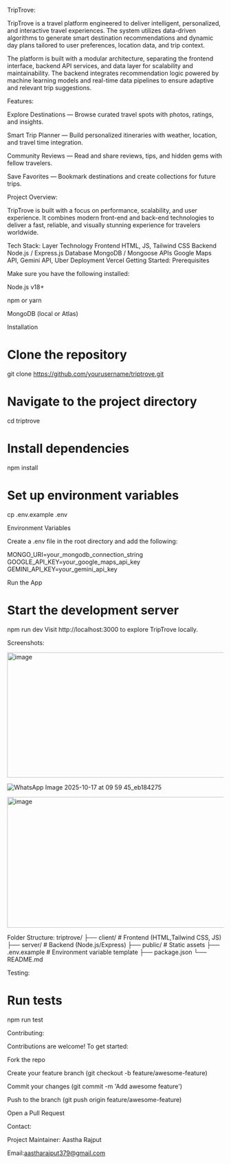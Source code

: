 
TripTrove:

TripTrove is a travel platform engineered to deliver intelligent, personalized, and interactive travel experiences. The system utilizes data-driven algorithms to generate smart destination recommendations and dynamic day plans tailored to user preferences, location data, and trip context.

The platform is built with a modular architecture, separating the frontend interface, backend API services, and data layer for scalability and maintainability. The backend integrates recommendation logic powered by machine learning models and real-time data pipelines to ensure adaptive and relevant trip suggestions.

Features:

Explore Destinations — Browse curated travel spots with photos, ratings, and insights.

Smart Trip Planner — Build personalized itineraries with weather, location, and travel time integration.

Community Reviews — Read and share reviews, tips, and hidden gems with fellow travelers.

Save Favorites — Bookmark destinations and create collections for future trips.

Project Overview:

TripTrove is built with a focus on performance, scalability, and user experience. It combines modern front-end and back-end technologies to deliver a fast, reliable, and visually stunning experience for travelers worldwide.

Tech Stack:
Layer	Technology
Frontend HTML, JS, Tailwind CSS
Backend	Node.js / Express.js
Database	MongoDB / Mongoose
APIs	Google Maps API, Gemini API, Uber
Deployment	Vercel 
Getting Started:
Prerequisites

Make sure you have the following installed:

Node.js v18+

npm or yarn

MongoDB (local or Atlas)

Installation
# Clone the repository
git clone https://github.com/yourusername/triptrove.git

# Navigate to the project directory
cd triptrove

# Install dependencies
npm install

# Set up environment variables
cp .env.example .env

Environment Variables

Create a .env file in the root directory and add the following:

MONGO_URI=your_mongodb_connection_string
GOOGLE_API_KEY=your_google_maps_api_key
GEMINI_API_KEY=your_gemini_api_key

Run the App
# Start the development server
npm run dev
Visit http://localhost:3000
 to explore TripTrove locally.

Screenshots:
 
<img width="583" height="291" alt="image" src="https://github.com/user-attachments/assets/41b060c6-d989-408a-96ae-a4f5e0094a53" />

![WhatsApp Image 2025-10-17 at 09 59 45_eb184275](https://github.com/user-attachments/assets/6496f398-45cf-4b71-a1ef-22840f8bc22d)

<img width="630" height="304" alt="image" src="https://github.com/user-attachments/assets/88f2963f-56b4-4b1c-822a-bd36800f37c5" />



Folder Structure:
triptrove/
├── client/              # Frontend (HTML,Tailwind CSS, JS)
├── server/              # Backend (Node.js/Express)
├── public/              # Static assets
├── .env.example         # Environment variable template
├── package.json
└── README.md

Testing:
# Run tests
npm run test

Contributing:

Contributions are welcome!
To get started:

Fork the repo

Create your feature branch (git checkout -b feature/awesome-feature)

Commit your changes (git commit -m 'Add awesome feature')

Push to the branch (git push origin feature/awesome-feature)

Open a Pull Request

Contact:

Project Maintainer: Aastha Rajput

Email:aastharajput379@gmail.com
